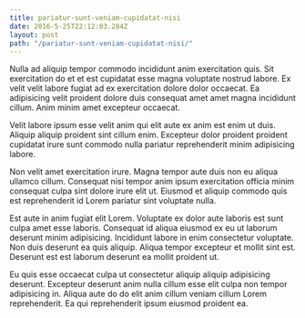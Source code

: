 ```yaml
---
title: pariatur-sunt-veniam-cupidatat-nisi
date: 2016-5-25T22:12:03.284Z
layout: post
path: "/pariatur-sunt-veniam-cupidatat-nisi/"
---
```


Nulla ad aliquip tempor commodo incididunt anim exercitation quis. Sit exercitation do et et est cupidatat esse magna voluptate nostrud labore. Ex velit velit labore fugiat ad ex exercitation dolore dolor occaecat. Ea adipisicing velit proident dolore duis consequat amet amet magna incididunt cillum. Anim minim amet excepteur occaecat.

Velit labore ipsum esse velit anim qui elit aute ex anim est enim ut duis. Aliquip aliquip proident sint cillum enim. Excepteur dolor proident proident cupidatat irure sunt commodo nulla pariatur reprehenderit minim adipisicing labore.

Non velit amet exercitation irure. Magna tempor aute duis non eu aliqua ullamco cillum. Consequat nisi tempor anim ipsum exercitation officia minim consequat culpa sint dolore irure elit ut. Eiusmod et aliquip commodo quis est reprehenderit id Lorem pariatur sint voluptate nulla.

Est aute in anim fugiat elit Lorem. Voluptate ex dolor aute laboris est sunt culpa amet esse laboris. Consequat id aliqua eiusmod ex eu ut laborum deserunt minim adipisicing. Incididunt labore in enim consectetur voluptate. Non duis deserunt ea quis aliquip. Aliqua tempor excepteur et mollit sint est. Deserunt est est laborum deserunt ea mollit proident ut.

Eu quis esse occaecat culpa ut consectetur aliquip aliquip adipisicing deserunt. Excepteur deserunt anim nulla cillum esse elit culpa non tempor adipisicing in. Aliqua aute do do elit anim cillum veniam cillum Lorem reprehenderit. Ea qui reprehenderit ipsum eiusmod proident ea.
